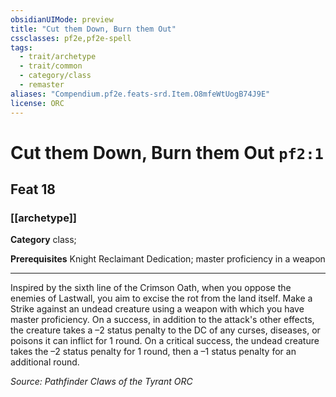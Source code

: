 ```yaml
---
obsidianUIMode: preview
title: "Cut them Down, Burn them Out"
cssclasses: pf2e,pf2e-spell
tags:
  - trait/archetype
  - trait/common
  - category/class
  - remaster
aliases: "Compendium.pf2e.feats-srd.Item.O8mfeWtUogB74J9E"
license: ORC
---
```

# Cut them Down, Burn them Out `pf2:1`
## Feat 18
### [[archetype]]

**Category** class; 



**Prerequisites** Knight Reclaimant Dedication; master proficiency in a weapon
* * *
Inspired by the sixth line of the Crimson Oath, when you oppose the enemies of Lastwall, you aim to excise the rot from the land itself. Make a Strike against an undead creature using a weapon with which you have master proficiency. On a success, in addition to the attack's other effects, the creature takes a –2 status penalty to the DC of any curses, diseases, or poisons it can inflict for 1 round. On a critical success, the undead creature takes the –2 status penalty for 1 round, then a –1 status penalty for an additional round.

*Source: Pathfinder Claws of the Tyrant*
*ORC*